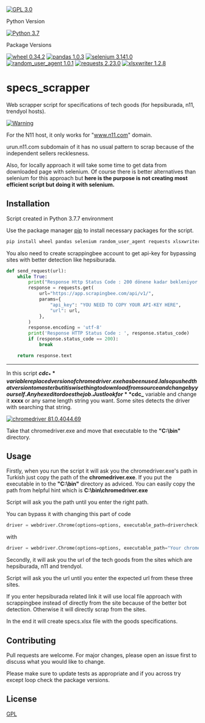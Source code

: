 [![GPL 3.0](https://img.shields.io/badge/License-GPL%20v3-blue.svg)](https://www.gnu.org/licenses/gpl-3.0)


Python Version

[![Python 3.7](https://img.shields.io/badge/python-3.7.7-blue.svg)](https://www.python.org/downloads/release/python-377/)

Package Versions

[![wheel 0.34.2](https://img.shields.io/badge/wheel-0.34.2-red.svg)](https://pypi.org/project/wheel/)
[![pandas 1.0.3](https://img.shields.io/badge/pandas-1.0.3-red.svg)](https://pypi.org/project/pandas/)
[![selenium 3.141.0](https://img.shields.io/badge/selenium-3.141.0-red.svg)](https://pypi.org/project/pandas/)
[![random_user_agent 1.0.1](https://img.shields.io/badge/random_user_agent-1.0.1-red.svg)](https://pypi.org/project/random-user-agent/)
[![requests 2.23.0](https://img.shields.io/badge/requests-2.23.0-red.svg)](https://pypi.org/project/selenium/)
[![xlsxwriter 1.2.8](https://img.shields.io/badge/xlsxwriter-1.2.8-red.svg)](https://pypi.org/project/xlsxwriter/)



# specs_scrapper

Web scrapper script for specifications of tech goods (for hepsiburada, n11, trendyol hosts).

[![Warning](https://img.shields.io/badge/WARNING-!!!-red.svg)]()

For the N11 host, it only works for "www.n11.com" domain.

urun.n11.com subdomain of it has no usual pattern to scrap because of the independent sellers recklesness.

Also, for locally approach it will take some time to get data from downloaded page with selenium. Of course there is better alternatives than selenium for this approach but **here is the purpose is not creating most efficient script but doing it with selenium.**

## Installation

Script created in Python 3.7.7 environment

Use the package manager [pip](https://pip.pypa.io/en/stable/) to install necessary packages for the script.

```bash
pip install wheel pandas selenium random_user_agent requests xlsxwriter
```

You also need to create scrappingbee account to get api-key for bypassing sites with better detection like hepsiburada.

```python
def send_request(url):
    while True:
        print("Response Http Status Code : 200 dönene kadar bekleniyor.")
        response = requests.get(
            url="https://app.scrapingbee.com/api/v1/",
            params={
                "api_key": "YOU NEED TO COPY YOUR API-KEY HERE",
                "url": url,
            },
        )
        response.encoding = 'utf-8'
        print('Response HTTP Status Code : ', response.status_code)
        if (response.status_code == 200):
            break

    return response.text
```
--------------------------------------------------------------------------------------------------------


In this script **$cdc_** variable replaced version of chromedriver.exe has been used. I also pushed that version to master but it is wise thing to download from source and change by yourself. Any hex editor does the job. Just look for **$cdc_** variable and change it **xxxx** or any same length string you want. Some sites detects the driver with searching that string.

[![chromedriver 81.0.4044.69](https://img.shields.io/badge/chromedriver.exe-81.0.4044.69-red.svg)](https://chromedriver.storage.googleapis.com/index.html?path=81.0.4044.69/)


Take that chromedriver.exe and move that executable to the **"C:\bin\"** directory. 

## Usage

Firstly, when you run the script it will ask you the chromedriver.exe's path in Turkish just copy the path of the  **chromedriver.exe**. If you put the executable in to the **"C:\bin\"** directory as adviced. You can easily copy the path from helpful hint which is **C:\bin\chromedriver.exe**

Script will ask you the path until you enter the right path.

You can bypass it with changing this part of code
```python
driver = webdriver.Chrome(options=options, executable_path=drivercheck)
```
with
```python
driver = webdriver.Chrome(options=options, executable_path="Your chromedriver.exe path")
``` 

Secondly, it will ask you the url of the tech goods from the sites which are hepsiburada, n11 and trendyol. 

Script will ask you the url until you enter the expected url from these three sites.

If you enter hepsiburada related link it will use local file approach with scrappingbee instead of directly from the site because of the better bot detection. Otherwise it will directly scrap from the sites.

In the end it will create specs.xlsx file with the goods specifications.
 



## Contributing
Pull requests are welcome. For major changes, please open an issue first to discuss what you would like to change.

Please make sure to update tests as appropriate and if you across try except loop check the package versions.

## License
[GPL](https://www.gnu.org/licenses/gpl-3.0)